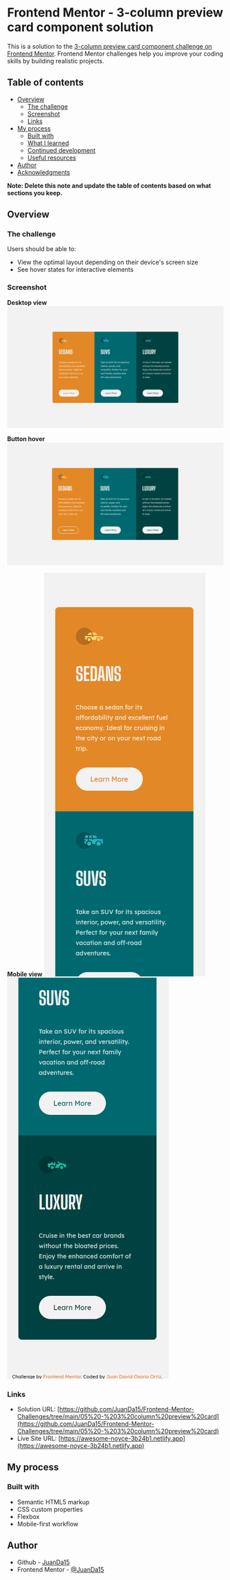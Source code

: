 # Frontend Mentor - 3-column preview card component solution

This is a solution to the [3-column preview card component challenge on Frontend Mentor](https://www.frontendmentor.io/challenges/3column-preview-card-component-pH92eAR2-). Frontend Mentor challenges help you improve your coding skills by building realistic projects. 

## Table of contents

- [Overview](#overview)
  - [The challenge](#the-challenge)
  - [Screenshot](#screenshot)
  - [Links](#links)
- [My process](#my-process)
  - [Built with](#built-with)
  - [What I learned](#what-i-learned)
  - [Continued development](#continued-development)
  - [Useful resources](#useful-resources)
- [Author](#author)
- [Acknowledgments](#acknowledgments)

**Note: Delete this note and update the table of contents based on what sections you keep.**

## Overview

### The challenge

Users should be able to:

- View the optimal layout depending on their device's screen size
- See hover states for interactive elements

### Screenshot
**Desktop view**
![](./assets/images/screenshots/1.png)

**Button hover**
![](./assets/images/screenshots/11.png)

**Mobile view**
![](./assets/images/screenshots/2.png)
![](./assets/images/screenshots/22.png)

### Links

- Solution URL: [https://github.com/JuanDa15/Frontend-Mentor-Challenges/tree/main/05%20-%203%20column%20preview%20card](https://github.com/JuanDa15/Frontend-Mentor-Challenges/tree/main/05%20-%203%20column%20preview%20card)
- Live Site URL: [https://awesome-noyce-3b24b1.netlify.app](https://awesome-noyce-3b24b1.netlify.app)

## My process

### Built with

- Semantic HTML5 markup
- CSS custom properties
- Flexbox
- Mobile-first workflow

## Author

- Github - [JuanDa15](https://github.com/JuanDa15)
- Frontend Mentor - [@JuanDa15](https://www.frontendmentor.io/profile/yourusername)